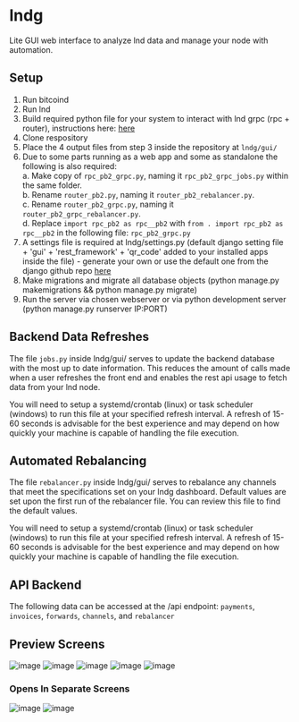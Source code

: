 # lndg
Lite GUI web interface to analyze lnd data and manage your node with automation.

## Setup
1. Run bitcoind
2. Run lnd
3. Build required python file for your system to interact with lnd grpc (rpc + router), instructions here: [here](https://github.com/lightningnetwork/lnd/blob/master/docs/grpc/python.md#setup-and-installation)
4. Clone respository
5. Place the 4 output files from step 3 inside the repository at `lndg/gui/`
6. Due to some parts running as a web app and some as standalone the following is also required:<br />
  a. Make copy of `rpc_pb2_grpc.py`, naming it `rpc_pb2_grpc_jobs.py` within the same folder.<br />
  b. Rename `router_pb2.py`, naming it `router_pb2_rebalancer.py`.<br />
  c. Rename `router_pb2_grpc.py`, naming it `router_pb2_grpc_rebalancer.py`.<br />
  d. Replace `import rpc_pb2 as rpc__pb2` with `from . import rpc_pb2 as rpc__pb2` in the following file: `rpc_pb2_grpc.py` <br />
8. A settings file is required at lndg/settings.py (default django setting file + 'gui' + 'rest_framework' + 'qr_code' added to your installed apps inside the file) - generate your own or use the default one from the django github repo [here](https://github.com/django/django/blob/main/django/conf/project_template/project_name/settings.py-tpl)
9. Make migrations and migrate all database objects (python manage.py makemigrations && python manage.py migrate)
10. Run the server via chosen webserver or via python development server (python manage.py runserver IP:PORT)

## Backend Data Refreshes
The file `jobs.py` inside lndg/gui/ serves to update the backend database with the most up to date information.  This reduces the amount of calls made when a user refreshes the front end and enables the rest api usage to fetch data from your lnd node.

You will need to setup a systemd/crontab (linux) or task scheduler (windows) to run this file at your specified refresh interval.  A refresh of 15-60 seconds is advisable for the best experience and may depend on how quickly your machine is capable of handling the file execution.

## Automated Rebalancing
The file `rebalancer.py` inside lndg/gui/ serves to rebalance any channels that meet the specifications set on your lndg dashboard.  Default values are set upon the first run of the rebalancer file.  You can review this file to find the default values.

You will need to setup a systemd/crontab (linux) or task scheduler (windows) to run this file at your specified refresh interval.  A refresh of 15-60 seconds is advisable for the best experience and may depend on how quickly your machine is capable of handling the file execution.

## API Backend
The following data can be accessed at the /api endpoint: `payments`, `invoices`, `forwards`, `channels`, and `rebalancer`

## Preview Screens
![image](https://user-images.githubusercontent.com/38626122/132701345-7129e4e5-09b8-483e-96eb-bf003171ed3f.png)
![image](https://user-images.githubusercontent.com/38626122/132701473-33611c23-cb91-4496-a9ee-c276f1b35f34.png)
![image](https://user-images.githubusercontent.com/38626122/132701498-5cefa10f-00b3-45e3-9a38-e6512d47b750.png)
![image](https://user-images.githubusercontent.com/38626122/132701518-41e585ae-bac3-413b-a6a2-c202e20fd7f9.png)
![image](https://user-images.githubusercontent.com/38626122/132701532-a129f74f-ee6e-4f03-89c8-e82eef775ab1.png)

### Opens In Separate Screens
![image](https://user-images.githubusercontent.com/38626122/132701553-bbab3f27-ac72-4de6-9591-506c6740579b.png)
![image](https://user-images.githubusercontent.com/38626122/132861336-3cb02cad-2b09-4548-8186-a93b2482c40d.png)

